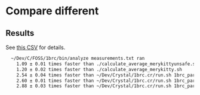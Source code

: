 # Compare different


## Results

See [this CSV](/perfdata/compare1brc.csv) for details.

```txt
  ~/Dev/C/FOSS/1brc/bin/analyze measurements.txt ran
    1.09 ± 0.01 times faster than ./calculate_average_merykittyunsafe.sh
    1.20 ± 0.02 times faster than ./calculate_average_merykitty.sh
    2.54 ± 0.04 times faster than ~/Dev/Crystal/1brc.cr/run.sh 1brc_parallel_mmap 64 8
    2.60 ± 0.01 times faster than ~/Dev/Crystal/1brc.cr/run.sh 1brc_parallel_mmap 32 4
    2.88 ± 0.03 times faster than ~/Dev/Crystal/1brc.cr/run.sh 1brc_parallel_mmap 16 2
```
